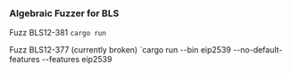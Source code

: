 ### Algebraic Fuzzer for BLS

Fuzz BLS12-381
`cargo run`

Fuzz BLS12-377 (currently broken)
`cargo run --bin eip2539 --no-default-features --features eip2539
